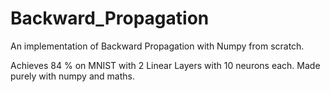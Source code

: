 # Backward_Propagation
An implementation of Backward Propagation with Numpy from scratch.


Achieves 84 % on MNIST with 2 Linear Layers with 10 neurons each.
Made purely with numpy and maths.
